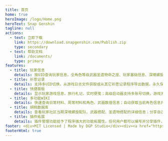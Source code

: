 ```yaml
---
title: 首页
home: true
heroImage: /logo/Home.png
heroText: Snap Genshin
tagline: null
actions:
  - text: 立即下载
    link: https://download.snapgenshin.com/Publish.zip
    type: secondary
  - text: 帮助文档
    link: /documents/
    type: primary
features:
  - title: 玩家信息
    details: 按UID查询玩家信息，全角色等级武器圣遗物命之座、玩家基础信息、深境螺旋信息
  - title: 祈愿记录
    details: 支持多UID切换，从游戏日志文件获取或从其它祈愿记录程序导出数据，永久保留玩家的祈愿记录
  - title: 快捷面板
    details: 显示玩家游戏信息，旅行札记，实时便笺；高级启动器支持多账号切换，游戏无边框与窗口化，解锁FPS；自动领取签到奖励
  - title: 多功能WIKI
    details: 快速查询日常材料、周常材料和角色、武器数值信息；自动获取当前角色信息并计算养成成本
  - title: 胡桃数据库
    details: 查看玩家社区当期深境螺旋配队、武器搭配、圣遗物搭配的详细信息；分享自己的深境螺旋阵容配置
  - title: 插件拓展
    details: 插件管理功能给予了程序强大的功能拓展性，任何用户都可以编写并分享插件，为程序带来更多自定义功能
footer: <div>MIT Licensed | Made by DGP Studio</div><div><a href="https://beian.miit.gov.cn" target="_blank">辽ICP备2022000967号</a></div>
footerHtml: true
---
```

